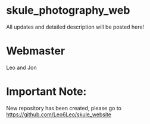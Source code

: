 # skule_photography_web
All updates and detailed description will be posted here!

# Webmaster
Leo and Jon

# Important Note:
New repository has been created, please go to https://github.com/Leo6Leo/skule_website
